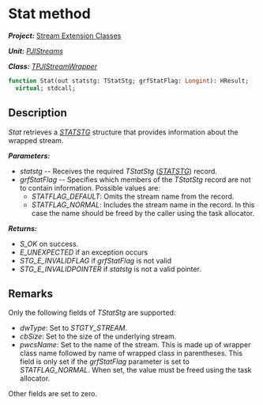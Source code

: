 # Stat method

***Project:*** [Stream Extension Classes](../API.md)

***Unit:*** [_PJIStreams_](./PJIStreams.md)

***Class:*** [_TPJIStreamWrapper_](./TPJIStreamWrapper.md)

```pascal
function Stat(out statstg: TStatStg; grfStatFlag: Longint): HResult;
  virtual; stdcall;
```

## Description

_Stat_ retrieves a [_STATSTG_](http://msdn.microsoft.com/en-us/library/aa380319%28v=VS.85%29.aspx) structure that provides information about the wrapped stream.

***Parameters:***

* _statstg_ -- Receives the required _TStatStg_ ([_STATSTG_](http://msdn.microsoft.com/en-us/library/aa380319%28v=VS.85%29.aspx)) record.
* _grfStatFlag_ -- Specifies which members of the _TStatStg_ record are not to contain information. Possible values are:
  * _STATFLAG_DEFAULT_: Omits the stream name from the record.
  * _STATFLAG_NORMAL_: Includes the stream name in the record. In this case the name should be freed by the caller using the task allocator.

***Returns:***

* _S_OK_ on success.
* _E_UNEXPECTED_ if an exception occurs
* _STG_E_INVALIDFLAG_ if _grfStatFlag_ is not valid
* _STG_E_INVALIDPOINTER_ if _statstg_ is not a valid pointer.

## Remarks

Only the following fields of _TStatStg_ are supported:

* _dwType_: Set to _STGTY_STREAM_.
* _cbSize_: Set to the size of the underlying stream.
* _pwcsName_: Set to the name of the stream. This is made up of wrapper class name followed by name of wrapped class in parentheses. This field is only set if the _grfStatFlag_ parameter is set to _STATFLAG_NORMAL_. When set, the value must be freed using the task allocator.

Other fields are set to zero.
